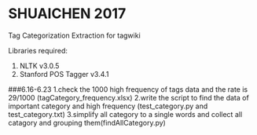 # SHUAICHEN 2017
Tag Categorization Extraction for tagwiki

Libraries required:
  1. NLTK v3.0.5
  2. Stanford POS Tagger v3.4.1


###6.16-6.23
1.check the 1000 high frequency of tags data and the rate is 29/1000 (tagCategory_frequency.xlsx)
2.write the script to find the data of important category and high frequency (test_category.py and test_category.txt)
3.simplify all category to a single words and collect all catagory and grouping them(findAllCategory.py)

